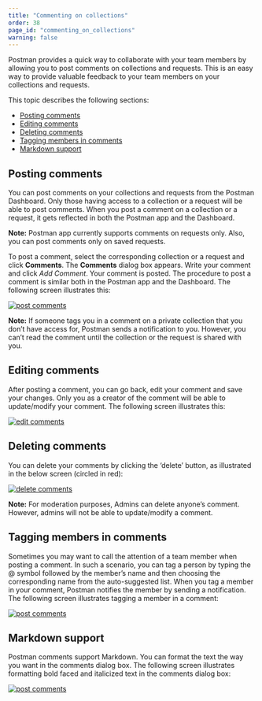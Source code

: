 ```yaml
---
title: "Commenting on collections"
order: 38
page_id: "commenting_on_collections"
warning: false
---
```


Postman provides a quick way to collaborate with your team members by allowing you to post comments on collections and requests. This is an easy way to provide valuable feedback to your team members on your collections and requests.

This topic describes the following sections:

* [Posting comments](#posting-comments)
* [Editing comments](#editing-comments)
* [Deleting comments](#deleting-comments)
* [Tagging members in comments](#tagging-members-in-comments)
* [Markdown support](#markdown-support)

## Posting comments

You can post comments on your collections and requests from the Postman Dashboard. Only those having access to a collection or a request will be able to post comments. When you post a comment on a collection or a request, it gets reflected in both the Postman app and the Dashboard.

**Note:** Postman app currently supports comments on requests only. Also, you can post comments only on saved requests.

To post a comment, select the corresponding collection or a request and click **Comments**. The **Comments** dialog box appears. Write your comment and click *Add Comment*. Your comment is posted. The procedure to post a comment is similar both in the Postman app and the Dashboard. The following screen illustrates this:

[![post comments](https://assets.postman.com/postman-docs/comment-general.gif)](https://assets.postman.com/postman-docs/comment-general.gif)

**Note:** If someone tags you in a comment on a private collection that you don’t have access for, Postman sends a notification to you. However, you can’t read the comment until the collection or the request is shared with you.  

## Editing comments

After posting a comment, you can go back, edit your comment and save your changes. Only you as a creator of the comment will be able to update/modify your comment. The following screen illustrates this:

[![edit comments](https://assets.postman.com/postman-docs/Comments_Editing1.png)](https://assets.postman.com/postman-docs/Comments_Editing.png)

## Deleting comments

You can delete your comments by clicking the ‘delete’ button, as illustrated in the below screen (circled in red):

[![delete comments](https://assets.postman.com/postman-docs/Comments_Deleting.png)](https://assets.postman.com/postman-docs/Comments_Deleting.png)

**Note:** For moderation purposes, Admins can delete anyone’s comment. However, admins will not be able to update/modify a comment.

## Tagging members in comments

Sometimes you may want to call the attention of a team member when posting a comment. In such a scenario, you can tag a person by typing the @ symbol followed by the member’s name and then choosing the corresponding name from the auto-suggested list. When you tag a member in your comment, Postman notifies the member by sending a notification. The following screen illustrates tagging a member in a comment:

[![post comments](https://assets.postman.com/postman-docs/comment-mention.png)](https://assets.postman.com/postman-docs/comment-mention.png)

## Markdown support

Postman comments support Markdown. You can format the text the way you want in the comments dialog box. The following screen illustrates formatting bold faced and italicized text in the comments dialog box:

[![post comments](https://assets.postman.com/postman-docs/comment-markdown.png)](https://assets.postman.com/postman-docs/comment-markdown.png)
